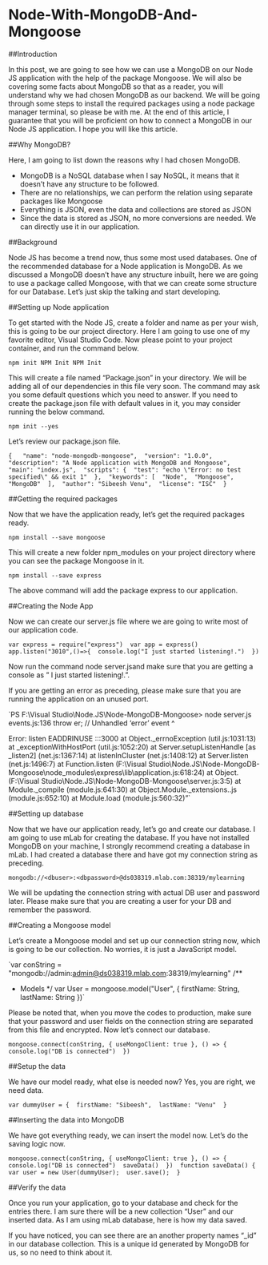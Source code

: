 # Node-With-MongoDB-And-Mongoose

##Introduction

In this post, we are going to see how we can use a MongoDB on our Node JS application with the help of the package Mongoose. We will also be covering some facts about MongoDB so that as a reader, you will understand why we had chosen MongoDB as our backend. We will be going through some steps to install the required packages using a node package manager terminal, so please be with me. At the end of this article, I guarantee that you will be proficient on how to connect a MongoDB in our Node JS application. I hope you will like this article.

##Why MongoDB?

Here, I am going to list down the reasons why I had chosen MongoDB.

- MongoDB is a NoSQL database when I say NoSQL, it means that it doesn’t have any structure to be followed.
- There are no relationships, we can perform the relation using separate packages like Mongoose
- Everything is JSON, even the data and collections are stored as JSON
- Since the data is stored as JSON, no more conversions are needed. We can directly use it in our application.

##Background

Node JS has become a trend now, thus some most used databases. One of the recommended database for a Node application is MongoDB. As we discussed a MongoDB doesn’t have any structure inbuilt, here we are going to use a package called Mongoose, with that we can create some structure for our Database. Let’s just skip the talking and start developing.

##Setting up Node application

To get started with the Node JS, create a folder and name as per your wish, this is going to be our project directory. Here I am going to use one of my favorite editor, Visual Studio Code. Now please point to your project container, and run the command below.

`npm init
NPM Init
NPM Init`

This will create a file named “Package.json” in your directory. We will be adding all of our dependencies in this file very soon. The command may ask you some default questions which you need to answer. If you need to create the package.json file with default values in it, you may consider running the below command.

`npm init --yes`
 
Let’s review our package.json file.

`{  
"name": "node-mongodb-mongoose", 
"version": "1.0.0", 
"description": "A Node application with MongoDB and Mongoose", 
"main": "index.js", 
"scripts": { 
"test": "echo \"Error: no test specified\" && exit 1" 
}, 
"keywords": [ 
"Node", 
"Mongoose", 
"MongoDB" 
], 
"author": "Sibeesh Venu", 
"license": "ISC" 
}`
 
##Getting the required packages

Now that we have the application ready, let’s get the required packages ready.

`npm install --save mongoose`

This will create a new folder npm_modules on your project directory where you can see the package Mongoose in it.

`npm install --save express`

The above command will add the package express to our application.

##Creating the Node App

Now we can create our server.js file where we are going to write most of our application code.

`var express = require("express") 
var app = express() 
app.listen("3010",()=>{ 
console.log("I just started listening!.") 
})`

Now run the command node server.jsand make sure that you are getting a console as ” I just started listening!.”.

If you are getting an error as preceding, please make sure that you are running the application on an unused port.

`PS F:\Visual Studio\Node.JS\Node-MongoDB-Mongoose> node server.js
events.js:136
throw er; // Unhandled ‘error’ event
^

Error: listen EADDRINUSE :::3000
at Object._errnoException (util.js:1031:13)
at _exceptionWithHostPort (util.js:1052:20)
at Server.setupListenHandle [as _listen2] (net.js:1367:14)
at listenInCluster (net.js:1408:12)
at Server.listen (net.js:1496:7)
at Function.listen (F:\Visual Studio\Node.JS\Node-MongoDB-Mongoose\node_modules\express\lib\application.js:618:24)
at Object.<anonymous> (F:\Visual Studio\Node.JS\Node-MongoDB-Mongoose\server.js:3:5)
at Module._compile (module.js:641:30)
at Object.Module._extensions..js (module.js:652:10)
at Module.load (module.js:560:32)”`

##Setting up database

Now that we have our application ready, let’s go and create our database. I am going to use mLab for creating the database. If you have not installed MongoDB on your machine, I strongly recommend creating a database in mLab. I had created a database there and have got my connection string as preceding.

`mongodb://<dbuser>:<dbpassword>@ds038319.mlab.com:38319/mylearning`

We will be updating the connection string with actual DB user and password later. Please make sure that you are creating a user for your DB and remember the password.

##Creating a Mongoose model

Let’s create a Mongoose model and set up our connection string now, which is going to be our collection. No worries, it is just a JavaScript model.

`var conString = "mongodb://admin:admin@ds038319.mlab.com:38319/mylearning" 
/** 
* Models 
*/ 
var User = mongoose.model("User", { 
firstName: String, 
lastName: String 
})`
 
Please be noted that, when you move the codes to production, make sure that your password and user fields on the connection string are separated from this file and encrypted. Now let’s connect our database. 

`mongoose.connect(conString, { useMongoClient: true }, () => { 
console.log("DB is connected") 
})`
 
##Setup the data

We have our model ready, what else is needed now? Yes, you are right, we need data.

`var dummyUser = { 
firstName: "Sibeesh", 
lastName: "Venu" 
}`

##Inserting the data into MongoDB

We have got everything ready, we can insert the model now. Let’s do the saving logic now.

`mongoose.connect(conString, { useMongoClient: true }, () => { 
console.log("DB is connected") 
saveData() 
}) 
function saveData() { 
var user = new User(dummyUser); 
user.save(); 
}`
 
##Verify the data

Once you run your application, go to your database and check for the entries there. I am sure there will be a new collection “User” and our inserted data. As I am using mLab database, here is how my data saved.

If you have noticed, you can see there are an another property names “_id” in our database collection. This is a unique id generated by MongoDB for us, so no need to think about it.
